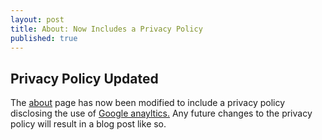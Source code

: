 ```yaml
---
layout: post
title: About: Now Includes a Privacy Policy
published: true
---
```

## Privacy Policy Updated
The [about](https://alecsiegel.me/about/) page has now been modified to include a privacy policy disclosing the use of [Google anayltics.](https://www.google.com/policies/privacy/partners/)
Any future changes to the privacy policy will result in a blog post like so.
